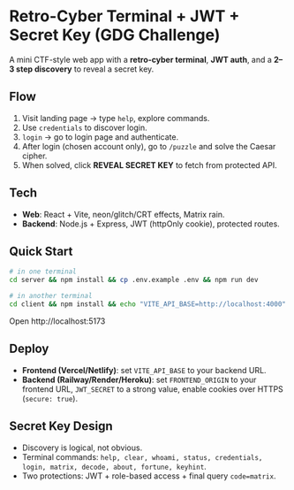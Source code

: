 # Retro-Cyber Terminal + JWT + Secret Key (GDG Challenge)

A mini CTF-style web app with a **retro-cyber terminal**, **JWT auth**, and a **2–3 step discovery** to reveal a secret key.

## Flow
1. Visit landing page → type `help`, explore commands.
2. Use `credentials` to discover login.
3. `login` → go to login page and authenticate.
4. After login (chosen account only), go to `/puzzle` and solve the Caesar cipher.
5. When solved, click **REVEAL SECRET KEY** to fetch from protected API.

## Tech
- **Web**: React + Vite, neon/glitch/CRT effects, Matrix rain.
- **Backend**: Node.js + Express, JWT (httpOnly cookie), protected routes.

## Quick Start
```bash
# in one terminal
cd server && npm install && cp .env.example .env && npm run dev

# in another terminal
cd client && npm install && echo "VITE_API_BASE=http://localhost:4000" > .env && npm run dev
```

Open http://localhost:5173

## Deploy
- **Frontend (Vercel/Netlify)**: set `VITE_API_BASE` to your backend URL.
- **Backend (Railway/Render/Heroku)**: set `FRONTEND_ORIGIN` to your frontend URL, `JWT_SECRET` to a strong value, enable cookies over HTTPS (`secure: true`).

## Secret Key Design
- Discovery is logical, not obvious.
- Terminal commands: `help, clear, whoami, status, credentials, login, matrix, decode, about, fortune, keyhint`.
- Two protections: JWT + role-based access + final query `code=matrix`.
